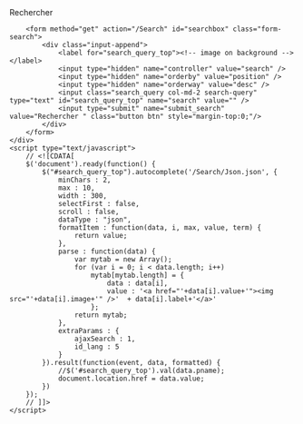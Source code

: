 <!-- block seach mobile -->
<div class="block-search-top nav-item">
	<div class="icon-search">
		Rechercher
	</div>
	<!-- Block search module TOP -->
	<div id="search_block_top" class="item-top">

		<form method="get" action="/Search" id="searchbox" class="form-search">
			<div class="input-append">
				<label for="search_query_top"><!-- image on background --></label>
				<input type="hidden" name="controller" value="search" />
				<input type="hidden" name="orderby" value="position" />
				<input type="hidden" name="orderway" value="desc" />
				<input class="search_query col-md-2 search-query" type="text" id="search_query_top" name="search" value="" />
				<input type="submit" name="submit_search" value="Rechercher	" class="button btn" style="margin-top:0;"/>
			</div>
		</form>
	</div>
	<script type="text/javascript">
		// <![CDATA[
		$('document').ready(function() {
			$("#search_query_top").autocomplete('/Search/Json.json', {
				minChars : 2,
				max : 10,
				width : 300,
				selectFirst : false,
				scroll : false,
				dataType : "json",
				formatItem : function(data, i, max, value, term) {
					return value;
				},
				parse : function(data) {
					var mytab = new Array();
					for (var i = 0; i < data.length; i++)
						mytab[mytab.length] = {
							data : data[i],
							value : '<a href="'+data[i].value+'"><img src="'+data[i].image+'" />'  + data[i].label+'</a>'
						};
					return mytab;
				},
				extraParams : {
					ajaxSearch : 1,
					id_lang : 5
				}
			}).result(function(event, data, formatted) {
				//$('#search_query_top').val(data.pname);
				document.location.href = data.value;
			})
		});
		// ]]>
	</script>

</div>
<!-- /Block search module TOP -->
